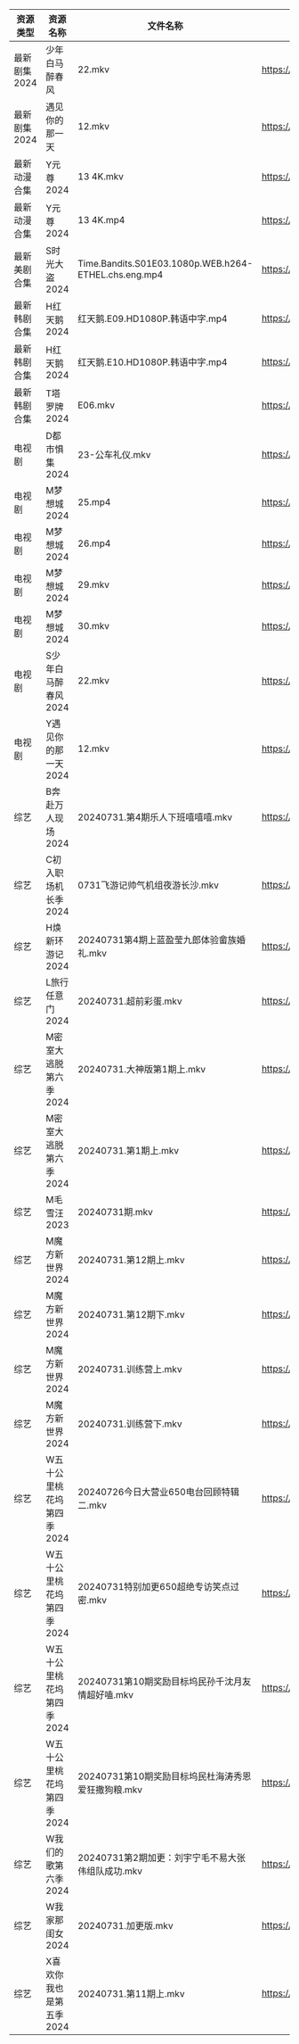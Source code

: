 | 资源类型     | 资源名称            | 文件名称                                                 | 分享链接                                      | 更新时间                |
| -------- | --------------- | ---------------------------------------------------- | ----------------------------------------- | ------------------- |
| 最新剧集2024 | 少年白马醉春风         | 22.mkv                                               | https://www.alipan.com/s/P2RRAUDkLw6      | 2024-07-31 12:09:47 |
| 最新剧集2024 | 遇见你的那一天         | 12.mkv                                               | https://www.alipan.com/s/fWWZjF1XK9b      | 2024-07-31 14:10:28 |
| 最新动漫合集   | Y元尊2024         | 13 4K.mkv                                            | https://www.alipan.com/s/5ouJcZv7rUn      | 2024-07-31 19:09:42 |
| 最新动漫合集   | Y元尊2024         | 13 4K.mp4                                            | https://www.alipan.com/s/5ouJcZv7rUn      | 2024-07-31 18:09:36 |
| 最新美剧合集   | S时光大盗2024       | Time.Bandits.S01E03.1080p.WEB.h264-ETHEL.chs.eng.mp4 | https://www.alipan.com/s/cDPPqWs3Yia      | 2024-07-31 12:06:16 |
| 最新韩剧合集   | H红天鹅2024        | 红天鹅.E09.HD1080P.韩语中字.mp4                             | https://www.alipan.com/s/uPJ6snqgDy7      | 2024-07-31 16:05:40 |
| 最新韩剧合集   | H红天鹅2024        | 红天鹅.E10.HD1080P.韩语中字.mp4                             | https://www.alipan.com/s/uPJ6snqgDy7      | 2024-07-31 16:05:40 |
| 最新韩剧合集   | T塔罗牌2024        | E06.mkv                                              | https://www.alipan.com/s/vi2iFh7hcV5      | 2024-07-31 08:06:26 |
| 电视剧      | D都市惧集2024       | 23-公车礼仪.mkv                                          | https://www.alipan.com/s/3h7mz7XVT7D      | 2024-07-31 12:05:22 |
| 电视剧      | M梦想城2024        | 25.mp4                                               | https://www.alipan.com/s/3krVYvJuSK6      | 2024-07-31 14:05:56 |
| 电视剧      | M梦想城2024        | 26.mp4                                               | https://www.alipan.com/s/3krVYvJuSK6      | 2024-07-31 14:05:56 |
| 电视剧      | M梦想城2024        | 29.mkv                                               | https://www.alipan.com/s/3krVYvJuSK6      | 2024-07-31 00:05:51 |
| 电视剧      | M梦想城2024        | 30.mkv                                               | https://www.alipan.com/s/3krVYvJuSK6      | 2024-07-31 00:05:50 |
| 电视剧      | S少年白马醉春风2024    | 22.mkv                                               | https://www.alipan.com/s/7ViyPGoKdyN      | 2024-07-31 12:06:11 |
| 电视剧      | Y遇见你的那一天2024    | 12.mkv                                               | https://www.alipan.com/s/uQ2Vgm56dsn      | 2024-07-31 14:07:12 |
| 综艺       | B奔赴万人现场2024     | 20240731.第4期乐人下班嘻嘻嘻.mkv                              | https://www.alipan.com/s/4u7m3VMcqux      | 2024-07-31 14:07:25 |
| 综艺       | C初入职场机长季2024    | 0731飞游记帅气机组夜游长沙.mkv                                  | https://www.alipan.com/s/a9hmC3o2B18      | 2024-07-31 14:07:38 |
| 综艺       | H焕新环游记2024      | 20240731第4期上蓝盈莹九郎体验畲族婚礼.mkv                          | https://www.alipan.com/s/Aozy9GBZZwu      | 2024-07-31 14:07:49 |
| 综艺       | L旅行任意门2024      | 20240731.超前彩蛋.mkv                                    | https://www.alipan.com/s/99hnQkWKkeJ      | 2024-07-31 14:08:07 |
| 综艺       | M密室大逃脱第六季2024   | 20240731.大神版第1期上.mkv                                 | https://www.alipan.com/s/3F599jmMJTn      | 2024-07-31 14:08:10 |
| 综艺       | M密室大逃脱第六季2024   | 20240731.第1期上.mkv                                    | https://www.alipan.com/s/3F599jmMJTn      | 2024-07-31 14:08:10 |
| 综艺       | M毛雪汪2023        | 20240731期.mkv                                        | https://www.aliyundrive.com/s/asPqfgPRqAg | 2024-07-31 14:08:16 |
| 综艺       | M魔方新世界2024      | 20240731.第12期上.mkv                                   | https://www.alipan.com/s/QX27Hz4Mb8P      | 2024-07-31 14:08:22 |
| 综艺       | M魔方新世界2024      | 20240731.第12期下.mkv                                   | https://www.alipan.com/s/QX27Hz4Mb8P      | 2024-07-31 14:08:22 |
| 综艺       | M魔方新世界2024      | 20240731.训练营上.mkv                                    | https://www.alipan.com/s/QX27Hz4Mb8P      | 2024-07-31 20:08:02 |
| 综艺       | M魔方新世界2024      | 20240731.训练营下.mkv                                    | https://www.alipan.com/s/QX27Hz4Mb8P      | 2024-07-31 20:08:02 |
| 综艺       | W五十公里桃花坞第四季2024 | 20240726今日大营业650电台回顾特辑二.mkv                          | https://www.alipan.com/s/exjYEbxNRBJ      | 2024-07-31 14:08:58 |
| 综艺       | W五十公里桃花坞第四季2024 | 20240731特别加更650超绝专访笑点过密.mkv                          | https://www.alipan.com/s/exjYEbxNRBJ      | 2024-07-31 14:08:58 |
| 综艺       | W五十公里桃花坞第四季2024 | 20240731第10期奖励目标坞民孙千沈月友情超好嗑.mkv                      | https://www.alipan.com/s/exjYEbxNRBJ      | 2024-07-31 14:08:58 |
| 综艺       | W五十公里桃花坞第四季2024 | 20240731第10期奖励目标坞民杜海涛秀恩爱狂撒狗粮.mkv                     | https://www.alipan.com/s/exjYEbxNRBJ      | 2024-07-31 14:08:57 |
| 综艺       | W我们的歌第六季2024    | 20240731第2期加更：刘宇宁毛不易大张伟组队成功.mkv                      | https://www.alipan.com/s/7QHb1Czg7nU      | 2024-07-31 14:09:01 |
| 综艺       | W我家那闺女2024      | 20240731.加更版.mkv                                     | https://www.alipan.com/s/6Zh3yAep1kC      | 2024-07-31 14:09:04 |
| 综艺       | X喜欢你我也是第五季2024  | 20240731.第11期上.mkv                                   | https://www.alipan.com/s/Si6SYux7pfw      | 2024-07-31 14:09:14 |
